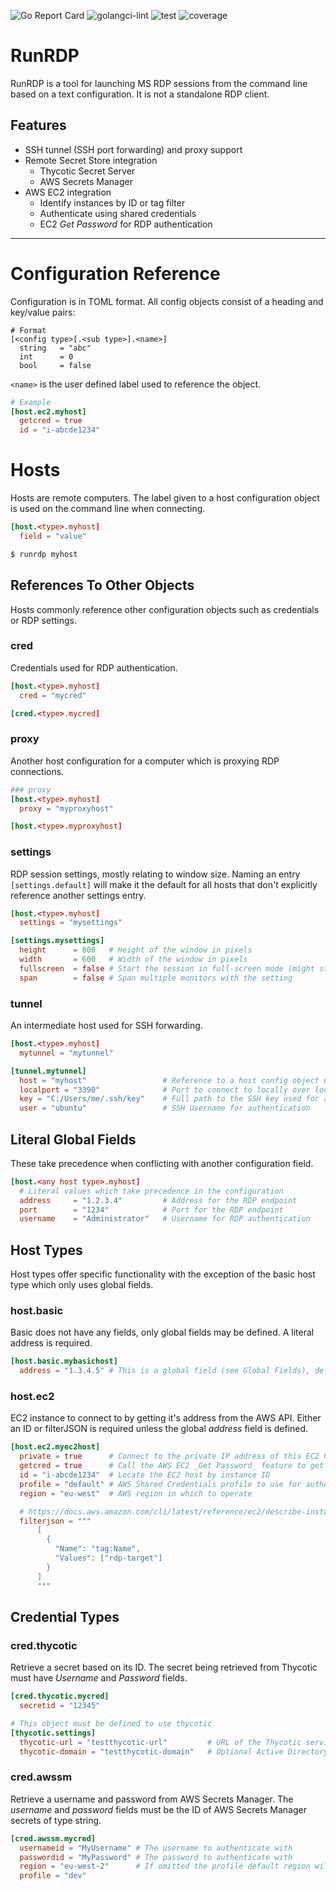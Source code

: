 ![Go Report Card](https://goreportcard.com/badge/github.com/danhale-git/runrdp)
![golangci-lint](https://github.com/danhale-git/runrdp/actions/workflows/golangci-lint.yaml/badge.svg)
![test](https://github.com/danhale-git/craft/actions/workflows/go-test.yaml/badge.svg)
![coverage](https://img.shields.io/badge/coverage-72.7%25-yellow)

# RunRDP

RunRDP is a tool for launching MS RDP sessions from the command line based on a text configuration. It is not a standalone RDP client.

## Features
* SSH tunnel (SSH port forwarding) and proxy support
* Remote Secret Store integration
    * Thycotic Secret Server
    * AWS Secrets Manager
* AWS EC2 integration
    * Identify instances by ID or tag filter
    * Authenticate using shared credentials
    * EC2 _Get Password_ for RDP authentication
-------
# Configuration Reference

Configuration is in TOML format. All config objects consist of a heading and key/value pairs:
```
# Format
[<config type>[.<sub type>].<name>]
  string   = "abc"
  int      = 0
  bool     = false
```
`<name>` is the user defined label used to reference the object.
```toml
# Example
[host.ec2.myhost]
  getcred = true    
  id = "i-abcde1234"
```

# Hosts
Hosts are remote computers. The label given to a host configuration object is used on the command line when connecting.
```toml
[host.<type>.myhost]
  field = "value"
```
```bash
$ runrdp myhost
```

## References To Other Objects 
Hosts commonly reference other configuration objects such as credentials or RDP settings.

### cred
Credentials used for RDP authentication.
```toml
[host.<type>.myhost]
  cred = "mycred"

[cred.<type>.mycred]
```

### proxy
Another host configuration for a computer which is proxying RDP connections.
```toml
### proxy
[host.<type>.myhost]
  proxy = "myproxyhost"

[host.<type>.myproxyhost]
```

### settings
RDP session settings, mostly relating to window size. Naming an entry `[settings.default]` will make it the default for all hosts that don't explicitly reference another settings entry.
```toml
[host.<type>.myhost]
  settings = "mysettings"

[settings.mysettings]
  height      = 800   # Height of the window in pixels
  width       = 600   # Width of the window in pixels
  fullscreen  = false # Start the session in full-screen mode (might still start in full-screen if false)
  span        = false # Span multiple monitors with the setting
```

### tunnel
An intermediate host used for SSH forwarding.
```toml
[host.<type>.myhost]
  mytunnel = "mytunnel"

[tunnel.mytunnel]
  host = "myhost"                 # Reference to a host config object used as the intermediate forwarding host
  localport = "3390"              # Port to connect to locally over localhost
  key = "C:/Users/me/.ssh/key"    # Full path to the SSH key used for authentication
  user = "ubuntu"                 # SSH Username for authentication
```

## Literal Global Fields
These take precedence when conflicting with another configuration field.
```toml
[host.<any host type>.myhost]
  # Literal values which take precedence in the configuration
  address     = "1.2.3.4"         # Address for the RDP endpoint
  port        = "1234"            # Port for the RDP endpoint
  username    = "Administrator"   # Username for RDP authentication
```

## Host Types
Host types offer specific functionality with the exception of the basic host type which only uses global fields.

### host.basic
Basic does not have any fields, only global fields may be defined. A literal address is required.
```toml
[host.basic.mybasichost]
  address = "1.3.4.5" # This is a global field (see Global Fields), defined here as an example
```

### host.ec2
EC2 instance to connect to by getting it's address from the AWS API. Either an ID or filterJSON is required unless the global _address_ field is defined.
```toml
[host.ec2.myec2host]
  private = true      # Connect to the private IP address of this EC2 host
  getcred = true      # Call the AWS EC2 _Get Password_ feature to get credentials for RDP authentication
  id = "i-abcde1234"  # Locate the EC2 host by instance ID
  profile = "default" # AWS Shared Credentials profile to use for authentication
  region = "eu-west"  # AWS region in which to operate

  # https://docs.aws.amazon.com/cli/latest/reference/ec2/describe-instances.html#options
  filterjson = """
      [
        {
          "Name": "tag:Name",
          "Values": ["rdp-target"]
        }
      ]
      """
```

## Credential Types

### cred.thycotic
Retrieve a secret based on its ID. The secret being retrieved from Thycotic must have _Username_ and _Password_ fields.
```toml
[cred.thycotic.mycred]
  secretid = "12345"

# This object must be defined to use thycotic
[thycotic.settings]
  thycotic-url = "testthycotic-url"         # URL of the Thycotic service
  thycotic-domain = "testthycotic-domain"   # Optional Active Directory domain name
```

### cred.awssm
Retrieve a username and password from AWS Secrets Manager. The _username_ and _password_ fields must be the ID of AWS Secrets Manager secrets of type string.
```toml
[cred.awssm.mycred]
  usernameid = "MyUsername" # The username to authenticate with
  passwordid = "MyPassword" # The password to authenticate with
  region = "eu-west-2"      # If omitted the profile default region will be used
  profile = "dev"
```